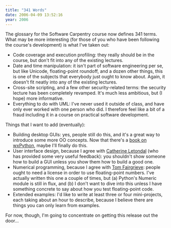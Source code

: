 ```yaml
---
title: "341 Words"
date: 2006-04-09 13:52:16
year: 2006
---
```

The glossary for the Software Carpentry course now defines 341 terms.  What may be more interesting (for those of you who have been following the course's development) is what I've taken out:
<ul>
  <li>Code coverage and execution profiling: they really should be in the course, but don't fit into any of the existing lectures.</li>
  <li>Date and time manipulation: it isn't part of software engineering per se, but like Unicode, floating-point roundoff, and a dozen other things, this is one of the subjects that everybody just ought to know about.  Again, it doesn't fit neatly into any of the existing lectures.</li>
  <li>Cross-site scripting, and a few other security-related terms: the security lecture has been completely revamped.  It's much less ambitious, but (I hope) more informative.</li>
  <li>Everything to do with UML: I've never used it outside of class, and have only ever worked with one person who did.  I therefore feel like a bit of a fraud including it in a course on practical software development.</li>
</ul>
Things that I want to add (eventually):
<ul>
  <li>Building desktop GUIs: yes, people still do this, and it's a great way to introduce some more OO concepts.  Now that there's a <a href="http://www.amazon.com/gp/product/1932394621">book on wxPython</a>, maybe I'll finally do this.</li>
  <li>User interface design, because I agree with <a href="http://www.pasteur.fr/~letondal/">Catherine Letondal</a> (who has provided some very useful feedback): you shouldn't show someone how to build a GUI unless you show them how to build a good one.</li>
  <li>Numerical programming, because I agree with <a href="http://www.cs.toronto.edu/~tff/">Tom Fairgrieve</a>: people ought to need a license in order to use floating-point numbers.  I've actually written this one a couple of times, but (a) Python's Numeric module is still in flux, and (b) I don't want to dive into this unless I have something concrete to say about how you test floating-point code.</li>
  <li>Extended examples: I'd like to write at least three or four mini-projects, each taking about an hour to describe, because I believe there are things you can only learn from examples.</li>
</ul>
For now, though, I'm going to concentrate on getting this release out the door...
